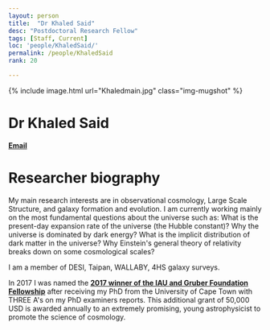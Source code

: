```yaml
---
layout: person
title:  "Dr Khaled Said"
desc: "Postdoctoral Research Fellow"
tags: [Staff, Current]
loc: 'people/KhaledSaid/'
permalink: /people/KhaledSaid
rank: 20

---
```

 
{% include image.html url="Khaledmain.jpg" class="img-mugshot" %}
<div class="text-center" markdown="1">

# Dr Khaled Said


[**Email**](mailto:k.saidahmedsoliman@uq.edu.au)



</div>
 
# Researcher biography

My main research interests are in observational cosmology, Large Scale Structure, and galaxy formation and evolution. I am currently working mainly on the most fundamental questions about the universe such as: What is the present-day expansion rate of the universe (the Hubble constant)? Why the universe is dominated by dark energy? What is the implicit distribution of dark matter in the universe? Why Einstein's general theory of relativity breaks down on some cosmological scales?

I am a member of DESI, Taipan, WALLABY, 4HS galaxy surveys.

In 2017 I was named the [**2017 winner of the IAU and Gruber Foundation Fellowship**](https://www.iau.org/news/announcements/detail/ann17019/)  after receiving my PhD from the University of Cape Town with THREE A's on my PhD examiners reports. This additional grant of 50,000 USD is awarded annually to an extremely promising, young astrophysicist to promote the science of cosmology.
